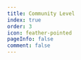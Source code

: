 ```yaml
---
title: Community Level
index: true
order: 3
icon: feather-pointed
pageInfo: false
comment: false
---
```


<script setup>
    import LevelList from '@source/components/level-list/App.vue';
    import { provide } from 'vue';
    provide("i18nLanguage",'pt-BR');
</script>

<LevelList authorGroup = "custom"/>
